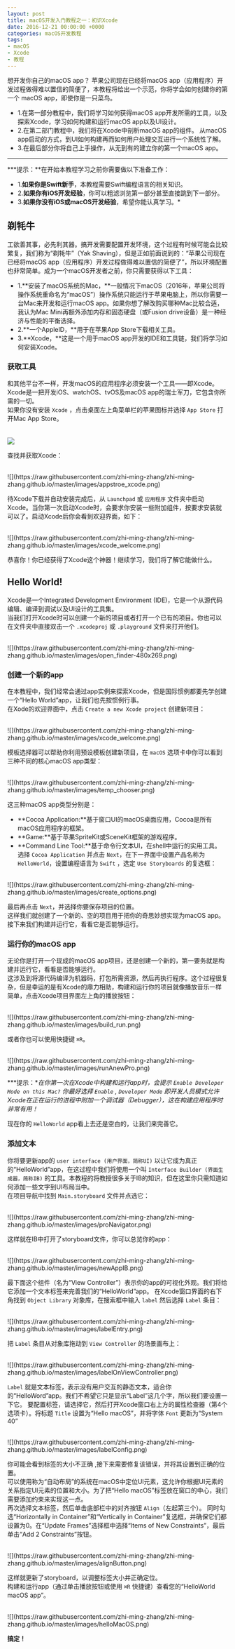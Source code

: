 ```yaml
---
layout: post
title: macOS开发入门教程之一：初识Xcode
date: 2016-12-21 00:00:00 +0000
categories: macOS开发教程
tags:
- macOS
- Xcode
- 教程
---
```

想开发你自己的macOS app？
苹果公司现在已经将macOS app（应用程序）开发过程做得难以置信的简便了，本教程将给出一个示范，你将学会如何创建你的第一个 macOS app，即使你是一只菜鸟。

- 1.在第一部分教程中，我们将学习如何获得macOS app开发所需的工具，以及探索Xcode，学习如何构建和运行macOS app以及UI设计。  
- 2.在第二部门教程中，我们将在Xcode中剖析macOS app的组件。 从macOS app启动的方式，到UI如何构建再而如何用户处理交互进行一个系统性了解。  
- 3.在最后部分你将自己上手操作，从无到有的建立你的第一个macOS app。  

---
***提示：**在开始本教程学习之前你需要做以下准备工作：
- 1.**如果你是Swift新手**，本教程需要Swift编程语言的相关知识。
- 2.**如果你有iOS开发经验**，你可以粗滤浏览第一部分甚至直接跳到下一部分。
- 3.**如果你没有iOS或macOS开发经验**，希望你能认真学习。*

## 剃牦牛
工欲善其事，必先利其器。搞开发需要配置开发环境，这个过程有时候可能会比较繁复，我们称为“剃牦牛”（Yak Shaving），但是正如前面说到的：“苹果公司现在已经将macOS app（应用程序）开发过程做得难以置信的简便了”，所以环境配置也非常简单。成为一个macOS开发者之前，你只需要获得以下工具：
- 1.**安装了macOS系统的Mac，**一般情况下macOS（2016年，苹果公司将操作系统重命名为“macOS”）操作系统只能运行于苹果电脑上，所以你需要一台Mac来开发和运行macOS app。如果你想了解改购买哪种Mac比较合适，我认为Mac Mini再额外添加内存和固态硬盘（或Fusion drive设备）是一种经济与性能的平衡选择。
- 2.**一个AppleID，**用于在苹果App Store下载相关工具。
- 3.**Xcode，**这是一个用于macOS app开发的IDE和工具链，我们将学习如何安装Xcode。


### 获取工具
和其他平台不一样，开发macOS的应用程序必须安装一个工具——即Xcode。Xcode是一把开发iOS、watchOS、tvOS及macOS app的瑞士军刀，它包含你所需的一切。  
如果你没有安装 `Xcode` ，点击桌面左上角菜单栏的苹果图标并选择 `App Store` 打开Mac App Store。  
<br/>  
![](https://raw.githubusercontent.com/zhi-ming-zhang/zhi-ming-zhang.github.io/master/images/AppStore.png)<br/>  


查找并获取Xcode：  

<br/>  
![](https://raw.githubusercontent.com/zhi-ming-zhang/zhi-ming-zhang.github.io/master/images/appstroe_xcode.png)<br/>  


待Xcode下载并自动安装完成后，从 `Launchpad` 或 `应用程序` 文件夹中启动Xcode。当你第一次启动Xcode时，会要求你安装一些附加组件，按要求安装就可以了。启动Xcode后你会看到欢迎界面，如下：  

<br/>  
![](https://raw.githubusercontent.com/zhi-ming-zhang/zhi-ming-zhang.github.io/master/images/xcode_welcome.png)<br/>  


恭喜你！你已经获得了Xcode这个神器！继续学习，我们将了解它能做什么。

## Hello World!
Xcode是一个Integrated Development Environment (IDE)，它是一个从源代码编辑、编译到调试以及UI设计的工具集。  
当我们打开Xcode时可以创建一个新的项目或者打开一个已有的项目。你也可以在文件夹中直接双击一个 `.xcodeproj` 或 `.playground` 文件来打开他们。  

<br/>  
![](https://raw.githubusercontent.com/zhi-ming-zhang/zhi-ming-zhang.github.io/master/images/open_finder-480x269.png)<br/>  


### 创建一个新的app
在本教程中，我们经常会通过app实例来探索Xcode，但是国际惯例都要先学创建一个“Hello World”app，让我们也先按惯例行事。  
在Xode的欢迎界面中，点击 `Create a new Xcode project` 创建新项目：

<br/>  
![](https://raw.githubusercontent.com/zhi-ming-zhang/zhi-ming-zhang.github.io/master/images/xcode_welcome.png)<br/>  


模板选择器可以帮助你利用预设模板创建新项目，在 `macOS` 选项卡中你可以看到三种不同的核心macOS app类型：  

<br/>  
![](https://raw.githubusercontent.com/zhi-ming-zhang/zhi-ming-zhang.github.io/master/images/temp_chooser.png)<br/>  


这三种macOS app类型分别是：  
- **Cocoa Application:**基于窗口UI的macOS桌面应用，Cocoa是所有macOS应用程序的框架。  
- **Game:**基于苹果SpriteKit或SceneKit框架的游戏程序。  
- **Command Line Tool:**基于命令行文本UI，在shell中运行的实用工具。  
选择 `Cocoa Application` 并点击 `Next`，在下一界面中设置产品名称为 `HelloWorld`，设置编程语言为 `Swift` ，选定 `Use Storyboards` 的复选框：  

<br/>  
![](https://raw.githubusercontent.com/zhi-ming-zhang/zhi-ming-zhang.github.io/master/images/create_options.png)<br/>  


最后再点击 `Next`，并选择你要保存项目的位置。  
这样我们就创建了一个新的、空的项目用于把你的奇思妙想实现为macOS app。接下来我们构建并运行它，看看它是否能够运行。

### 运行你的macOS app
无论你是打开一个现成的macOS app项目，还是创建一个新的，第一要务就是构建并运行它，看看是否能够运行。  
这涉及到将源代码编译为机器码，打包所需资源，然后再执行程序。这个过程很复杂，但是幸运的是有Xcode的鼎力相助，构建和运行你的项目就像播放音乐一样简单，点击Xcode项目界面左上角的播放按钮：  

<br/>  
![](https://raw.githubusercontent.com/zhi-ming-zhang/zhi-ming-zhang.github.io/master/images/build_run.png)<br/>  


或者你也可以使用快捷键 `⌘R`。  

<br/>  
![](https://raw.githubusercontent.com/zhi-ming-zhang/zhi-ming-zhang.github.io/master/images/runAnewPro.png)<br/>  


***提示：**在你第一次在Xcode中构建和运行app时，会提示 `Enable Developer Mode on this Mac?` 你最好选择 `Enable` , `Developer Mode` 即开发人员模式允许Xcode在正在运行的进程中附加一个调试器（Debugger），这在构建应用程序时非常有用！*  

现在你的 `HelloWorld` app看上去还是空白的，让我们来完善它。
### 添加文本
你将要更新app的 `user interface (用户界面，简称UI)` 以让它成为真正的“HelloWorld”app，在这过程中我们将使用一个叫 `Interface Builder (界面生成器，简称IB)` 的工具。本教程的将教授很多关于IB的知识，但在这里你只需知道如何添加一些文字到UI布局当中。  
在项目导航中找到 `Main.storyboard` 文件并点选它：  

<br/>  
![](https://raw.githubusercontent.com/zhi-ming-zhang/zhi-ming-zhang.github.io/master/images/proNavigator.png)<br/>  


这样就在IB中打开了storyboard文件，你可以总览你的app：

<br/>  
![](https://raw.githubusercontent.com/zhi-ming-zhang/zhi-ming-zhang.github.io/master/images/newAppIB.png)<br/>  


最下面这个组件（名为“View Controller”）表示你的app的可视化外观。我们将给它添加一个文本标签来完善我们的“HelloWorld”app。
在Xcode窗口界面的右下角找到 `Object Library` 对象库，在搜索框中输入 `label` 然后选择 `Label` 条目：  

<br/>  
![](https://raw.githubusercontent.com/zhi-ming-zhang/zhi-ming-zhang.github.io/master/images/labelEntry.png)<br/>  


把 `Label` 条目从对象库拖动到 `View Controller` 的场景画布上：  

<br/>  
![](https://raw.githubusercontent.com/zhi-ming-zhang/zhi-ming-zhang.github.io/master/images/labelOnViewController.png)<br/>  


`Label` 就是文本标签，表示没有用户交互的静态文本，适合你的“HelloWord”app。我们不希望它只是显示“Label”这几个字，所以我们要设置一下它。
要配置标签，请选择它，然后打开Xcode窗口右上方的属性检查器（第4个选项卡）。将标题 `Title` 设置为“Hello macOS”，并将字体 `Font` 更新为“System 40”

<br/>  
![](https://raw.githubusercontent.com/zhi-ming-zhang/zhi-ming-zhang.github.io/master/images/labelConfig.png)<br/>  


你可能会看到标签的大小不正确 ,接下来需要修复该错误，并将其设置到正确的位置。  
可以使用称为“自动布局”的系统在macOS中定位UI元素，这允许你根据UI元素的关系指定UI元素的位置和大小。为了把“Hello macOS”标签放在窗口的中心，我们需要添加约束来实现这一点。  
再次选择文本标签，然后单击底部栏中的对齐按钮 `Align`（左起第三个）。 同时勾选“Horizontally in Container”和“Vertically in Container”复选框，并确保它们都设置为0。在“Update Frames”选择框中选择“Items of New Constraints”，最后单击“Add 2 Constraints”按钮。  

<br/>  
![](https://raw.githubusercontent.com/zhi-ming-zhang/zhi-ming-zhang.github.io/master/images/alignButton.png)<br/>  


这样就更新了storyboard，以调整标签大小并正确定位。  
构建和运行app（通过单击播放按钮或使用 `⌘R` 快捷键）查看您的“HelloWorld macOS app”。

<br/>  
![](https://raw.githubusercontent.com/zhi-ming-zhang/zhi-ming-zhang.github.io/master/images/helloMacOS.png)<br/>  


**搞定！**

